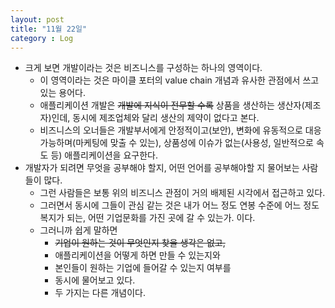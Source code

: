 ```yaml
---
layout: post
title: "11월 22일"
category : Log
---
```


- 크게 보면 개발이라는 것은 비즈니스를 구성하는 하나의 영역이다.
  - 이 영역이라는 것은 마이클 포터의 value chain 개념과 유사한 관점에서 쓰고 있는 용어다.
  - 애플리케이션 개발은 ~~개발에 지식이 전무할 수록~~  상품을 생산하는 생산자(제조자)인데, 동시에 제조업체와 달리 생산의 제약이 없다고 본다.
  - 비즈니스의 오너들은 개발부서에게 안정적이고(보안), 변화에 유동적으로 대응 가능하며(마케팅에 맞출 수 있는), 상품성에 이슈가 없는(사용성, 일반적으로 속도 등) 애플리케이션을 요구한다.
- 개발자가 되려면 무엇을 공부해야 할지, 어떤 언어를 공부해야할 지 물어보는 사람들이 많다.
  - 그런 사람들은 보통 위의 비즈니스 관점이 거의 배제된 시각에서 접근하고 있다.
  - 그러면서 동시에 그들이 관심 같는 것은 내가 어느 정도 연봉 수준에 어느 정도 복지가 되는, 어떤 기업문화를 가진 곳에 갈 수 있는가. 이다.
  - 그러니까 쉽게 말하면
    - ~~기업이 원하는 것이 무엇인지 찾을 생각은 없고,~~ 
    - 애플리케이션을 어떻게 하면 만들 수 있는지와
    - 본인들이 원하는 기업에 들어갈 수 있는지 여부를
    - 동시에 물어보고 있다.
    - 두 가지는 다른 개념이다.
